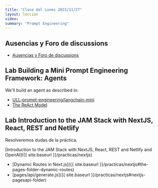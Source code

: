 ```yaml
---
title: "Clase del Lunes 2023/11/27"
layout: leccion
video: 
summary: "Prompt Engineering"
---
```



## Ausencias y Foro de discussions

* <a href="https://github.com/orgs/ULL-ESIT-DMSI-2324/discussions" target="_blank">Ausencias y Foro de discussions</a>
  
## Lab Building a Mini Prompt Engineering Framework: Agents

We'll build an agent as described in:

* [ULL-prompt-engineering/langchain-mini](https://github.com/ULL-prompt-engineering/langchain-mini/tree/main)
* [The ReAct Model](https://github.com/ULL-prompt-engineering/prompt-engineering-101/blob/main/lesson6/the-react-framework.md)


## Lab Introduction to the JAM Stack with NextJS, React, REST and Netlify

Resolveremos dudas de la práctica.

[Introduction to the JAM Stack with NextJS, React, REST and Netlify and OpenAI]({{ site.baseurl }}/practicas/nextjs)

* [Dynamic Routes in Next.js]({{ site.baseurl }}/practicas/nextjs#the-pages-folder-dynamic-routes)
* [pages/api/generate.js]({{ site.baseurl }}/practicas/nextjs#nextjs-pagesapi-folder)

<!--
## Video 

* <a href="{{page.video}}">Clase</a>

{ % include video provider="google-drive" id="1EsbFWT1i5EEaqwYEbq3h5d9X4daKkfuT" % }
-->
